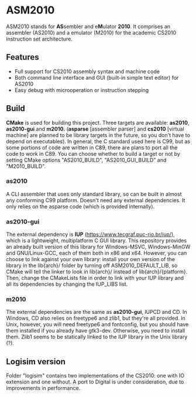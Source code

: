 
# ASM2010
ASM2010 stands for **AS**sembler and e**M**ulator **2010**. It comprises an assembler (AS2010) and a emulator (M2010) for the academic CS2010 instruction set architecture.

## Features
- Full support for CS2010 assembly syntax and machine code
- Both command line interface and GUI (built-in simple text editor) for AS2010
- Easy debug with microoperation or instruction stepping
## Build
**CMake** is used for building this project. Three targets are available: **as2010**, **as2010-gui** and **m2010.** (**asparse** [assembler parser] and **cs2010** [virtual machine] are planned to be library targets in the future, so you don't have to depend on executables). In general, the C standard used here is C99, but as some portions of code are written in C89, there are plans to port all the code to work in C89. You can choose whether to build a target or not by setting CMake options "AS2010_BUILD", "AS2010_GUI_BUILD" and "M2010_BUILD".

### as2010
A CLI assembler that uses only standard library, so can be built in almost any conforming C99 platform. Doesn't need any external dependencies. It only relies on the asparse code (which is provided internally).

### as2010-gui
The external dependency is **IUP** (https://www.tecgraf.puc-rio.br/iup/), which is a lightweight, multiplatform C GUI library. This repository provides an already built version of this library for Windows-MSVC, Windows-MinGW and GNU/Linux-GCC, each of them both in x86 and x64. However, you can choose to link against your own library: install your own version of the library in the lib{arch}/ folder by turning off ASM2010_DEFAULT_LIB, so CMake will tell the linker to look in lib{arch}/ instead of lib{arch}/{platform}. Then, change the CMakeLists file in order to link with your IUP library and all its dependencies by changing the IUP_LIBS list.
    
### m2010
The external dependencies are the same as **as2010-gui**, IUPCD and CD. In Windows, CD also relies on freetype6 and zlib1, but they're all provided. In Unix, however, you will need freetype6 and fontconfig, but you should have them installed if you already have gtk3-dev. Otherwise, you need to install them. Zlib1 seems to be statically linked to the IUP library in the Unix library (?).

## Logisim version
Folder "logisim" contains two implementations of the CS2010: one with IO extension and one without. A port to Digital is under consideration, due to improvements in performance.
